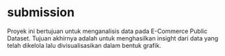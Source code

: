 # submission
Proyek ini bertujuan untuk menganalisis data pada E-Commerce Public Dataset. Tujuan akhirnya adalah untuk menghasilkan  insight dari data yang telah dikelola lalu divisualisasikan dalam bentuk grafik.
